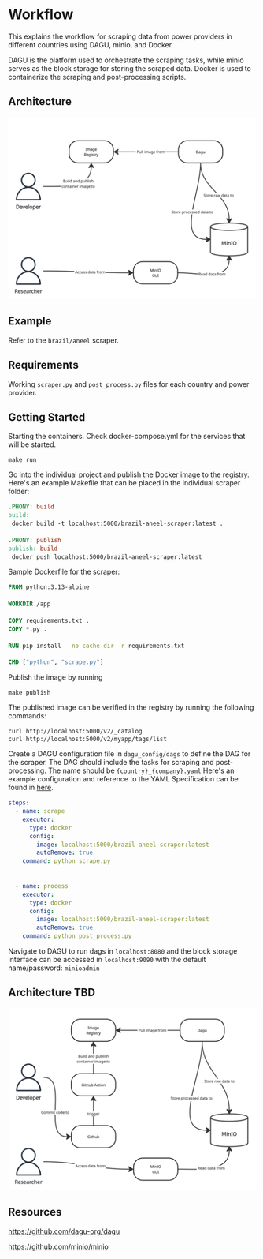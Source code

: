 # Workflow

This explains the workflow for scraping data from power providers in different countries using DAGU, minio, and Docker.

DAGU is the platform used to orchestrate the scraping tasks, while minio serves as the block storage for storing the scraped data. Docker is used to containerize the scraping and post-processing scripts.

## Architecture

![Architecture](./img/Architecture.jpg)

## Example

Refer to the `brazil/aneel` scraper.

## Requirements

Working `scraper.py` and `post_process.py` files for each country and power provider.

## Getting Started

Starting the containers. Check docker-compose.yml for the services that will be started.

```
make run
```

Go into the individual project and publish the Docker image to the registry.
Here's an example Makefile that can be placed in the individual scraper folder:

```Makefile
.PHONY: build
build:
 docker build -t localhost:5000/brazil-aneel-scraper:latest .

.PHONY: publish
publish: build
 docker push localhost:5000/brazil-aneel-scraper:latest

```

Sample Dockerfile for the scraper:

```Dockerfile
FROM python:3.13-alpine

WORKDIR /app

COPY requirements.txt .
COPY *.py .

RUN pip install --no-cache-dir -r requirements.txt

CMD ["python", "scrape.py"]
```

Publish the image by running

```shell
make publish
```

The published image can be verified in the registry by running the following commands:

```
curl http://localhost:5000/v2/_catalog
curl http://localhost:5000/v2/myapp/tags/list
```

Create a DAGU configuration file in `dagu_config/dags` to define the DAG for the scraper.
The DAG should include the tasks for scraping and post-processing.
The name should be `{country}_{company}.yaml` Here's an example configuration and reference to the YAML Specification can be found in [here](https://docs.dagu.cloud/reference/yaml).

```yaml
steps:
  - name: scrape
    executor:
      type: docker
      config:
        image: localhost:5000/brazil-aneel-scraper:latest
        autoRemove: true
    command: python scrape.py


  - name: process
    executor:
      type: docker
      config:
        image: localhost:5000/brazil-aneel-scraper:latest
        autoRemove: true
    command: python post_process.py
```

Navigate to DAGU to run dags in `localhost:8080`
and the block storage interface can be accessed in `localhost:9090` with the default name/password: `minioadmin`

## Architecture TBD

![Architecture Ideal](./img/Architecture-Ideal.jpg)

## Resources

<https://github.com/dagu-org/dagu>

<https://github.com/minio/minio>
